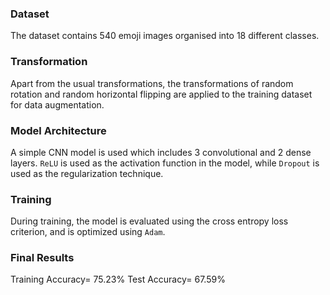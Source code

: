 ### Dataset
The dataset contains 540 emoji images organised into 18 different classes.

### Transformation
Apart from the usual transformations, the transformations of random rotation and random horizontal flipping are applied to the training dataset for data augmentation.

### Model Architecture
A simple CNN model is used which includes $3$ convolutional and $2$ dense layers. `ReLU` is used as the activation function in the model, while `Dropout` is used as the regularization technique.

### Training
During training, the model is evaluated using the cross entropy loss criterion, and is optimized using `Adam`.

### Final Results
Training Accuracy= 75.23%
Test Accuracy= 67.59%